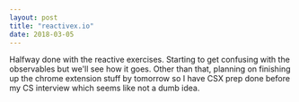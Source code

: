 ```yaml
---
layout: post
title: "reactivex.io"
date: 2018-03-05
---
```


Halfway done with the reactive exercises. Starting to get confusing with the observables but we'll see how it goes. Other than that, planning on finishing up the chrome extension stuff by tomorrow so I have CSX prep done before my CS interview which seems like not a dumb idea.

